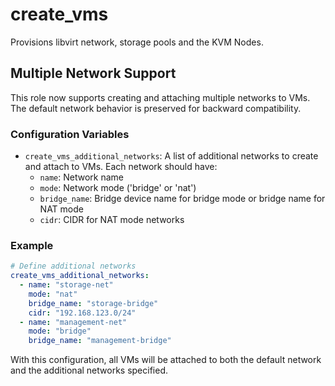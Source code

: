 # create_vms

Provisions libvirt network, storage pools and the KVM Nodes.

## Multiple Network Support

This role now supports creating and attaching multiple networks to VMs. The default network behavior is preserved for backward compatibility.

### Configuration Variables

- `create_vms_additional_networks`: A list of additional networks to create and attach to VMs. Each network should have:
  - `name`: Network name
  - `mode`: Network mode ('bridge' or 'nat')
  - `bridge_name`: Bridge device name for bridge mode or bridge name for NAT mode
  - `cidr`: CIDR for NAT mode networks

### Example

```yaml
# Define additional networks
create_vms_additional_networks:
  - name: "storage-net"
    mode: "nat" 
    bridge_name: "storage-bridge"
    cidr: "192.168.123.0/24"
  - name: "management-net"
    mode: "bridge"
    bridge_name: "management-bridge"
```

With this configuration, all VMs will be attached to both the default network and the additional networks specified.